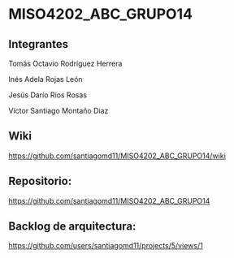 # MISO4202_ABC_GRUPO14


## Integrantes

Tomás Octavio Rodríguez Herrera​

Inés Adela Rojas León​

Jesús Darío Ríos Rosas​

Víctor Santiago Montaño Diaz



## Wiki
https://github.com/santiagomd11/MISO4202_ABC_GRUPO14/wiki

## Repositorio:​
https://github.com/santiagomd11/MISO4202_ABC_GRUPO14​
​
## Backlog de arquitectura:​
​https://github.com/users/santiagomd11/projects/5/views/1
